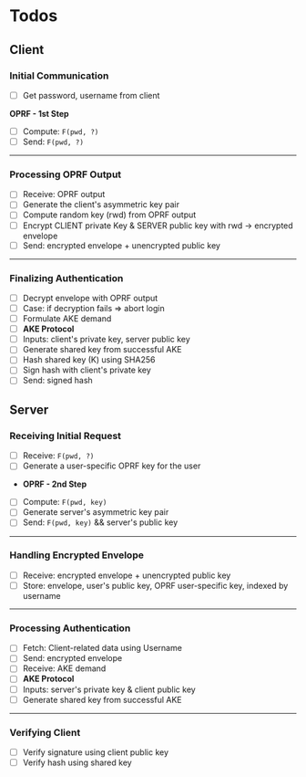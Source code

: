 # Todos

## Client

### Initial Communication
- [ ] Get password, username from client

**OPRF - 1st Step**
- [ ] Compute: `F(pwd, ?)`
- [ ] Send: `F(pwd, ?)`

---

### Processing OPRF Output
- [ ] Receive: OPRF output
- [ ] Generate the client's asymmetric key pair
- [ ] Compute random key (rwd) from OPRF output
- [ ] Encrypt CLIENT private Key & SERVER public key with rwd -> encrypted envelope
- [ ] Send: encrypted envelope + unencrypted public key

---

### Finalizing Authentication
- [ ] Decrypt envelope with OPRF output
- [ ] Case: if decryption fails => abort login
- [ ] Formulate AKE demand
- [ ] **AKE Protocol**
- [ ] Inputs: client's private key, server public key
- [ ] Generate shared key from successful AKE
- [ ] Hash shared key (K) using SHA256
- [ ] Sign hash with client's private key
- [ ] Send: signed hash

## Server

### Receiving Initial Request
- [ ] Receive: `F(pwd, ?)`
- [ ] Generate a user-specific OPRF key for the user
- **OPRF - 2nd Step**
- [ ] Compute: `F(pwd, key)`
- [ ] Generate server's asymmetric key pair
- [ ] Send: `F(pwd, key)` && server's public key

---

### Handling Encrypted Envelope
- [ ] Receive: encrypted envelope + unencrypted public key
- [ ] Store: envelope, user's public key, OPRF user-specific key, indexed by username

---

### Processing Authentication
- [ ] Fetch: Client-related data using Username
- [ ] Send: encrypted envelope
- [ ] Receive: AKE demand
- [ ] **AKE Protocol**
- [ ] Inputs: server's private key & client public key
- [ ] Generate shared key from successful AKE

---

### Verifying Client
- [ ] Verify signature using client public key
- [ ] Verify hash using shared key
